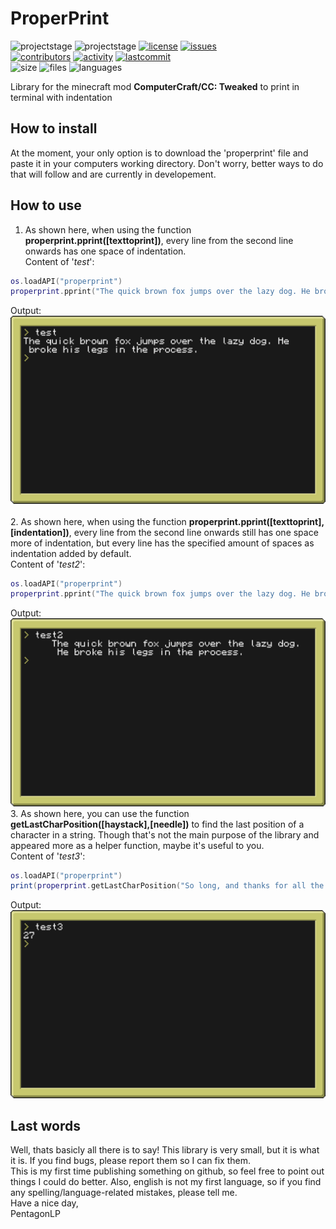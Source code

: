 # ProperPrint
![projectstage](https://img.shields.io/badge/project%20stage-alpha-yellow)
![projectstage](https://img.shields.io/badge/version-1.0-yellow)
[![license](https://img.shields.io/github/license/PentagonLP/properprint)](https://github.com/PentagonLP/properprint/blob/main/LICENSE)
[![issues](https://img.shields.io/github/issues/PentagonLP/properprint)](https://github.com/PentagonLP/properprint/issues)<br>
[![contributors](https://img.shields.io/github/contributors/PentagonLP/properprint)](https://github.com/PentagonLP/properprint/graphs/contributors)
[![activity](https://img.shields.io/github/commit-activity/m/PentagonLP/properprint)](https://github.com/PentagonLP/properprint/commits/main)
[![lastcommit](https://img.shields.io/github/last-commit/PentagonLP/properprint)](https://github.com/PentagonLP/properprint/commits/main)<br>
![size](https://img.shields.io/github/languages/code-size/PentagonLP/properprint)
![files](https://img.shields.io/github/directory-file-count/PentagonLP/properprint)
![languages](https://img.shields.io/github/languages/count/PentagonLP/properprint)<br>

Library for the minecraft mod **ComputerCraft/CC: Tweaked** to print in terminal with indentation  

## How to install 
At the moment, your only option is to download the 'properprint' file and paste it in your computers working directory. Don't worry, better ways to do that will follow and are currently in developement.

## How to use
1. As shown here, when using the function **properprint.pprint([texttoprint])**, every line from the second line onwards has one space of indentation.
<br>Content of '*test*':
```lua
os.loadAPI("properprint")
properprint.pprint("The quick brown fox jumps over the lazy dog. He broke his legs in the process.")
```
Output:
<br><img
    alt="test1"
    src="https://raw.githubusercontent.com/PentagonLP/properprint/main/img/properprint_test.png"
/><br>  
2. As shown here, when using the function **properprint.pprint([texttoprint],[indentation])**, every line from the second line onwards still has one space more of indentation, but every line has the specified amount of spaces as indentation added by default.
<br>Content of '*test2*':
```lua
os.loadAPI("properprint")
properprint.pprint("The quick brown fox jumps over the lazy dog. He broke his legs in the process.",5)
```
Output:
<br><img
    alt="test2"
    src="https://raw.githubusercontent.com/PentagonLP/properprint/main/img/properprint_test2.png"
/><br>
3. As shown here, you can use the function **getLastCharPosition([haystack],[needle])** to find the last position of a character in a string. Though that's not the main purpose of the library and appeared more as a helper function, maybe it's useful to you.
<br>Content of '*test3*':
```lua
os.loadAPI("properprint")
print(properprint.getLastCharPosition("So long, and thanks for all the fish!","l"))
```
Output:
<br><img
    alt="test2"
    src="https://raw.githubusercontent.com/PentagonLP/properprint/main/img/properprint_test3.png"
/><br>
## Last words
Well, thats basicly all there is to say! This library is very small, but it is what it is. If you find bugs, please report them so I can fix them.  
This is my first time publishing something on github, so feel free to point out things I could do better. Also, english is not my first language, so if you find any spelling/language-related mistakes, please tell me.  
Have a nice day,  
PentagonLP